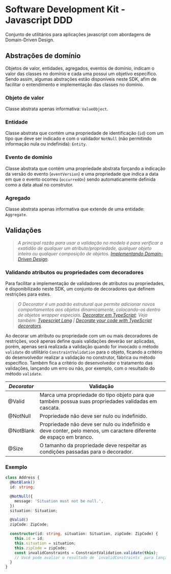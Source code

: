 # Software Development Kit - Javascript DDD

Conjunto de utilitários para aplicações javascript com abordagens de Domain-Driven Design.

## Abstrações de domínio

Objetos de valor, entidades, agregados, eventos de domínio, indicam o valor das classes no domínio e cada uma possui um objetivo específico. Sendo assim, algumas abstrações estão disponíveis neste SDK, afim de facilitar o entendimento e implementação das classes no domínio.

### Objeto de valor

Classe abstrata apenas informativa: `ValueObject`.

### Entidade

Classe abstrata que contém uma propriedade de identificação (`id`) com um tipo que deve ser indicado e com o validador `NotNull` (não permitindo informação nula ou indefinida): `Entity`.

### Evento de domínio

Classe abstrata que contém uma propriedade abstrata forçando a indicação da versão do evento (`eventVersion`) e uma propriedade que indica a data em que o evento ocorreu (`occurredOn`) sendo automaticamente definida como a data atual no construtor.

### Agregado

Classe abstrata apenas informativa que extende de uma entidade: `Aggregate`.

## Validações

> <em>A principal razão para usar a validação no modelo é para verificar a exatidão de qualquer um atributo/propriedade, qualquer objeto inteiro ou qualquer composição de objetos. [Implementando Domain-Driven Design](https://books.google.com/books/about/Implementando_Domain_Driven_Design.html?id=zc9KvgAACAAJ&source=kp_book_description). </em>

### Validando atributos ou propriedades com decoradores

Para facilitar a implementação de validadores de atributos ou propriedades, é disponibilizado neste SDK, um conjunto de decoradores que definem restrições para estes.

> <em>O Decorator é um padrão estrutural que permite adicionar novos comportamentos aos objetos dinamicamente, colocando-os dentro de objetos wrapper especiais. [Decorator em TypeScript](https://refactoring.guru/pt-br/design-patterns/decorator/typescript/example);
> Veja também: [Typescript Lang](https://www.typescriptlang.org/docs/handbook/decorators.html#decorators) | [Decorate your code with TypeScript decorators](https://codeburst.io/decorate-your-code-with-typescript-decorators-5be4a4ffecb4).</em>

Ao decorar um atributo ou propriedade com um ou mais decoradores de restrições, você apenas define quais validações deverão ser aplicadas, porém, apenas será realizada a validação quando for invocado o método `validate` do utilitário `ConstraintValidation` para o objeto, ficando a critério do desenvolvedor realizar a validação no construtor, fábrica ou método específico. Também fica a critério do desenvolvedor o tratamento das validações, lançando um erro ou não, por exemplo, com o resultado do método `validate`.

| _Decorator_ | Validação                                                                                                          |
| ----------- | ------------------------------------------------------------------------------------------------------------------ |
| @Valid      | Marca uma propriedade do tipo objeto para que também possua suas propriedades validadas em cascata.                |
| @NotNull    | Propriedade não deve ser nulo ou indefinido.                                                                       |
| @NotBlank   | Propriedade não deve ser nulo ou indefinido e deve conter, pelo menos, um caractere diferente de espaço em branco. |
| @Size       | O tamanho da propriedade deve respeitar as condições passadas para o decorador.                                    |

### Exemplo

```typescript
class Address {
  @NotBlank()
  id: string;

  @NotNull({
    message: 'Situation must not be null.',
  })
  situation: Situation;

  @Valid()
  zipCode: ZipCode;

  constructor(id: string, situation: Situation, zipCode: ZipCode) {
    this.id = id;
    this.situation = situation;
    this.zipCode = zipCode;
    const invalidConstraints = ConstraintValidation.validate(this);
    // Você pode avaliar o resultado de `invalidConstraints` para lançar ou não uma exceção ou realizar outro tratamento...
  }
}
```
